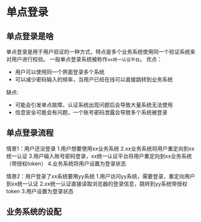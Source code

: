 # 单点登录

## 单点登录是啥
单点登录是用于用户验证的一种方式，特点是多个业务系统使用同一个验证系统来对用户进行校验。
一般单点登录系统被称作`xx统一认证平台`。
优点：
- 用户可以使用同一个界面登录多个系统
- 可以减少密码输入的频率，当用户已经在线可以直接跳转到业务系统

缺点:
- 可能会引发单点故障，认证系统出现问题后会导致大量系统无法使用
- 信息安全可能会有问题，一个账号密码泄露会导致多个系统被登录

## 单点登录流程
情景1：用户还没登录
1.用户想要使用xx业务系统
2.xx业务系统将用户重定向到xx统一认证
3.用户输入账号密码登录，xx统一认证平台将用户重定向到xx业务系统（带授权token）
4.业务系统将用户设置为登录状态

情景2：用户登录了xx系统要用yy系统
1.用户访问yy系统，需要登录，重定向用户到xx统一认证
2.xx统一认证直接读取浏览器的登录信息，跳转到yy系统带授权token
3.用户设置为登录状态

## 业务系统的设配
